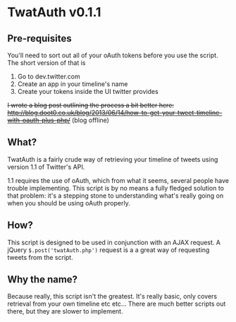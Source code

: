 # TwatAuth v0.1.1

## Pre-requisites
You'll need to sort out all of your oAuth tokens before you use the script. The short version of that is

1. Go to dev.twitter.com
2. Create an app in your timeline's name
3. Create your tokens inside the UI twitter provides

~~I wrote a blog post outlining the process a bit better here: <a href="http://blog.doot0.co.uk/blog/2013/06/14/how-to-get-your-tweet-timeline-with-oauth-plus-php/">http://blog.doot0.co.uk/blog/2013/06/14/how-to-get-your-tweet-timeline-with-oauth-plus-php/</a>~~ (blog offline)

## What?
TwatAuth is a fairly crude way of retrieving your timeline of tweets using version 1.1 of Twitter's API.

1.1 requires the use of oAuth, which from what it seems, several people have trouble implementing. This script
is by no means a fully fledged solution to that problem: it's a stepping stone to understanding what's really
going on when you should be using oAuth properly.

## How?
This script is designed to be used in conjunction with an AJAX request.
A jQuery ```$.post('twatAuth.php')``` request is a a great way of requesting tweets from the script.

## Why the name?
Because really, this script isn't the greatest. It's really basic, only covers retrieval from your own timeline
etc etc... There are much better scripts out there, but they are slower to implement.
